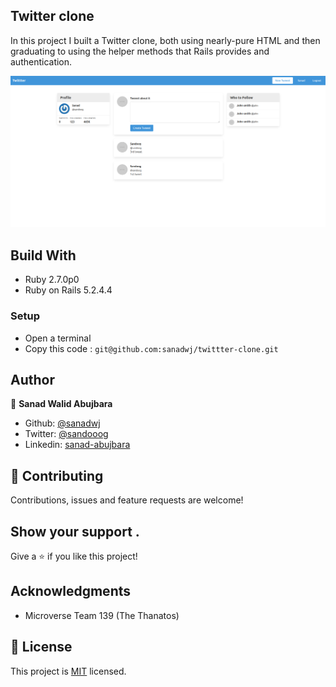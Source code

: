 ##  Twitter clone 

In this project I built a Twitter clone, both using nearly-pure HTML and then graduating to using the helper methods that Rails provides and authentication.

![screenshot](./Screenshot.png)

## Build With

- Ruby 2.7.0p0
- Ruby on Rails 5.2.4.4

### Setup
 - Open a terminal
 - Copy this code : 
        ```
        git@github.com:sanadwj/twittter-clone.git
        ```


## Author


👤 **Sanad Walid Abujbara**

- Github: [@sanadwj](https://github.com/githubhandle)
- Twitter: [@sandooog](https://twitter.com/sandooog)
- Linkedin: [sanad-abujbara](https://linkedin.com/in/sanad-abujbara)

## 🤝 Contributing

Contributions, issues and feature requests are welcome!

## Show your support .

Give a ⭐️ if you like this project!

## Acknowledgments

- Microverse Team 139 (The Thanatos)

## 📝 License

This project is [MIT](lic.url) licensed.

